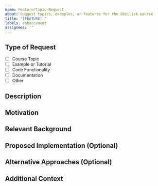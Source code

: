 ```yaml
---
name: Feature/Topic Request
about: Suggest topics, examples, or features for the Basilisk course
title: "[FEATURE] "
labels: enhancement
assignees: ''
---
```


## Type of Request
<!-- Select the type of request by replacing [ ] with [x] -->
- [ ] Course Topic
- [ ] Example or Tutorial
- [ ] Code Functionality
- [ ] Documentation
- [ ] Other

## Description
<!-- A clear and concise description of what you want to be added or covered -->

## Motivation
<!-- Why is this feature/topic important? How would it help you or others? -->

## Relevant Background
<!-- Any papers, links, or resources related to this request -->

## Proposed Implementation (Optional)
<!-- If you have ideas about how this could be implemented or taught -->

## Alternative Approaches (Optional)
<!-- Any alternative solutions or features you've considered -->

## Additional Context
<!-- Add any other context, screenshots, or sketches about the feature request here --> 